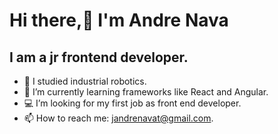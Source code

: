 # Hi there,👋 I'm Andre Nava

## I am a jr frontend developer.

- 👔 I studied  industrial robotics. 
- 🌱 I’m currently learning frameworks like React and Angular.
- 💻 I’m looking for my first job as front end developer.
- 📫 How to reach me: jandrenavat@gmail.com.
